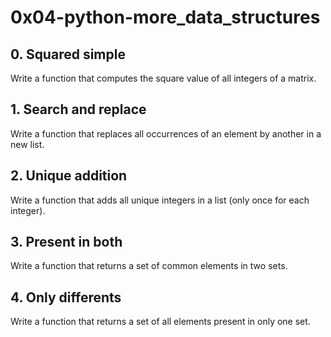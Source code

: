 # 0x04-python-more_data_structures
## 0. Squared simple
Write a function that computes the square value of all integers of a matrix.
## 1. Search and replace
Write a function that replaces all occurrences of an element by another in a new list.
## 2. Unique addition
Write a function that adds all unique integers in a list (only once for each integer).
## 3. Present in both
Write a function that returns a set of common elements in two sets.
## 4. Only differents
Write a function that returns a set of all elements present in only one set.